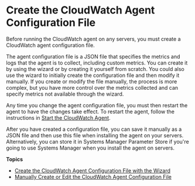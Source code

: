 # Create the CloudWatch Agent Configuration File<a name="create-cloudwatch-agent-configuration-file"></a>

Before running the CloudWatch agent on any servers, you must create a CloudWatch agent configuration file\. 

The agent configuration file is a JSON file that specifies the metrics and logs that the agent is to collect, including custom metrics\. You can create it by using the wizard or by creating it yourself from scratch\. You could also use the wizard to initially create the configuration file and then modify it manually\. If you create or modify the file manually, the process is more complex, but you have more control over the metrics collected and can specify metrics not available through the wizard\.

Any time you change the agent configuration file, you must then restart the agent to have the changes take effect\. To restart the agent, follow the instructions in [Start the CloudWatch Agent](install-CloudWatch-Agent-on-EC2-Instance-fleet.md#start-CloudWatch-Agent-EC2-fleet)\.

After you have created a configuration file, you can save it manually as a JSON file and then use this file when installing the agent on your servers\. Alternatively, you can store it in Systems Manager Parameter Store if you're going to use Systems Manager when you install the agent on servers\.

**Topics**
+ [Create the CloudWatch Agent Configuration File with the Wizard](create-cloudwatch-agent-configuration-file-wizard.md)
+ [Manually Create or Edit the CloudWatch Agent Configuration File](CloudWatch-Agent-Configuration-File-Details.md)